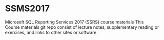 # SSMS2017
Microsoft SQL Reporting Services 2017 (SSRS) course materials
This Course materials git repo consist of lecture notes, supplementary reading or exercises, and links to other sites or software.
